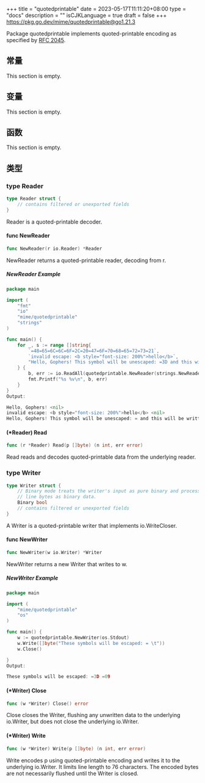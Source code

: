 +++
title = "quotedprintable"
date = 2023-05-17T11:11:20+08:00
type = "docs"
description = ""
isCJKLanguage = true
draft = false
+++
https://pkg.go.dev/mime/quotedprintable@go1.21.3

Package quotedprintable implements quoted-printable encoding as specified by [RFC 2045](https://rfc-editor.org/rfc/rfc2045.html).


## 常量 

This section is empty.

## 变量

This section is empty.

## 函数

This section is empty.

## 类型

### type Reader 

``` go 
type Reader struct {
	// contains filtered or unexported fields
}
```

Reader is a quoted-printable decoder.

#### func NewReader 

``` go 
func NewReader(r io.Reader) *Reader
```

NewReader returns a quoted-printable reader, decoding from r.

##### NewReader Example
``` go 
package main

import (
	"fmt"
	"io"
	"mime/quotedprintable"
	"strings"
)

func main() {
	for _, s := range []string{
		`=48=65=6C=6C=6F=2C=20=47=6F=70=68=65=72=73=21`,
		`invalid escape: <b style="font-size: 200%">hello</b>`,
		"Hello, Gophers! This symbol will be unescaped: =3D and this will be written in =\r\none line.",
	} {
		b, err := io.ReadAll(quotedprintable.NewReader(strings.NewReader(s)))
		fmt.Printf("%s %v\n", b, err)
	}
}
Output:

Hello, Gophers! <nil>
invalid escape: <b style="font-size: 200%">hello</b> <nil>
Hello, Gophers! This symbol will be unescaped: = and this will be written in one line. <nil>
```

#### (*Reader) Read 

``` go 
func (r *Reader) Read(p []byte) (n int, err error)
```

Read reads and decodes quoted-printable data from the underlying reader.

### type Writer 

``` go 
type Writer struct {
	// Binary mode treats the writer's input as pure binary and processes end of
	// line bytes as binary data.
	Binary bool
	// contains filtered or unexported fields
}
```

A Writer is a quoted-printable writer that implements io.WriteCloser.

#### func NewWriter 

``` go 
func NewWriter(w io.Writer) *Writer
```

NewWriter returns a new Writer that writes to w.

##### NewWriter Example
``` go 
package main

import (
	"mime/quotedprintable"
	"os"
)

func main() {
	w := quotedprintable.NewWriter(os.Stdout)
	w.Write([]byte("These symbols will be escaped: = \t"))
	w.Close()

}
Output:

These symbols will be escaped: =3D =09
```

#### (*Writer) Close 

``` go 
func (w *Writer) Close() error
```

Close closes the Writer, flushing any unwritten data to the underlying io.Writer, but does not close the underlying io.Writer.

#### (*Writer) Write 

``` go 
func (w *Writer) Write(p []byte) (n int, err error)
```

Write encodes p using quoted-printable encoding and writes it to the underlying io.Writer. It limits line length to 76 characters. The encoded bytes are not necessarily flushed until the Writer is closed.